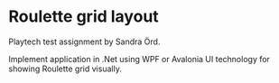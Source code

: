 # Roulette grid layout

Playtech test assignment by Sandra Örd.

Implement application in .Net using WPF or Avalonia UI technology for showing Roulette grid visually.
